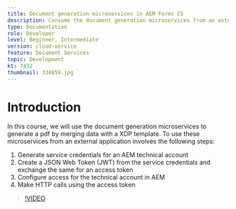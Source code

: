 ```yaml
---
title: Document generation microservices in AEM Forms CS
description: Consume the document generation microservices from an external application.
type: Documentation
role: Developer
level: Beginner, Intermediate
version: cloud-service
feature: Document Services
topic: Development
kt: 7432
thumbnail: 334859.jpg
---
```

# Introduction

In this course, we will use the document generation microservices to generate a pdf by merging data with a XDP template. To use these microservices from an external application involves the following steps:

1. Generate service credentials for an AEM technical account
1. Create a JSON Web Token (JWT) from the service credentials and exchange the same for an access token
1. Configure access for the technical account in AEM 
1. Make HTTP calls using the access token

>[!VIDEO](https://video.tv.adobe.com/v/334859/?quality=12&learn=on)
